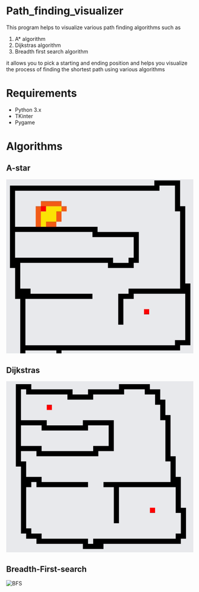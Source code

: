 # Path_finding_visualizer
This program helps to visualize various path finding algorithms such as

1. A* algorithm
1. Dijkstras algorithm
1. Breadth first search algorithm

it allows you to pick a starting and ending position and helps you visualize the process of finding the shortest path using various algorithms

# Requirements
- Python 3.x
- TKinter
- Pygame

# Algorithms
## A-star
![A_star](/gifs/A_star.gif)

## Dijkstras
![Dijkstras](/gifs/Dijkstras.gif)

## Breadth-First-search
![BFS](/gifs/BF.gif)

